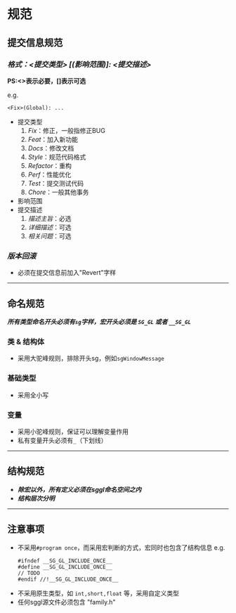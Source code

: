 # 规范
## 提交信息规范
### ***格式：<提交类型> [(影响范围)]: <提交描述>***

**PS:<>表示必要，[]表示可选**

e.g.
```
<Fix>(Global): ...
```
+ 提交类型
  1. *Fix*：修正，一般指修正BUG
  2. *Feat*：加入新功能
  3. *Docs*：修改文档
  4. *Style*：规范代码格式
  5. *Refactor*：重构
  6. *Perf*：性能优化
  7. *Test*：提交测试代码
  8. *Chore*：一般其他事务
+ 影响范围
+ 提交描述
  1. *描述主旨*：必选
  2. *详细描述*：可选
  3. *相关问题*：可选
### ***版本回滚***
+ 必须在提交信息前加入"Revert"字样

---

## 命名规范
***所有类型命名开头必须有```sg```字样，宏开头必须是 ```SG_GL``` 或者 ```__SG_GL```***
### 类 & 结构体
+ 采用大驼峰规则，排除开头sg，例如```sgWindowMessage```
### 基础类型
+ 采用全小写
### 变量
+ 采用小驼峰规则，保证可以理解变量作用
+ 私有变量开头必须有```_```（下划线）
  
---

## 结构规范
+ ***除宏以外，所有定义必须在sggl命名空间之内***
+ ***结构层次分明***

---

## 注意事项
+ 不采用```#program once```，而采用宏判断的方式，宏同时也包含了结构信息
e.g.
  ```
  #ifndef __SG_GL_INCLUDE_ONCE__
  #define __SG_GL_INCLUDE_ONCE__
  // TODO
  #endif //!__SG_GL_INCLUDE_ONCE__
  ```
+ 不采用原生类型，如 ```int,short,float``` 等，采用自定义类型
+ 任何sggl源文件必须包含 "family.h"
  
